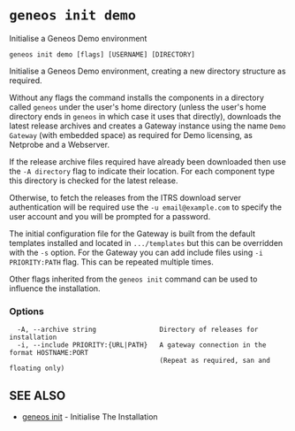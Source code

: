# `geneos init demo`

Initialise a Geneos Demo environment

```text
geneos init demo [flags] [USERNAME] [DIRECTORY]
```

Initialise a Geneos Demo environment, creating a new directory structure
as required.

Without any flags the command installs the components in a directory
called `geneos` under the user's home directory (unless the user's home
directory ends in `geneos` in which case it uses that directly),
downloads the latest release archives and creates a Gateway instance
using the name `Demo Gateway` (with embedded space) as required for Demo
licensing, as Netprobe and a Webserver.

If the release archive files required have already been downloaded then
use the `-A directory` flag to indicate their location. For each
component type this directory is checked for the latest release.

Otherwise, to fetch the releases from the ITRS download server
authentication will be required use the `-u email@example.com` to
specify the user account and you will be prompted for a password.

The initial configuration file for the Gateway is built from the default
templates installed and located in `.../templates` but this can be
overridden with the `-s` option. For the Gateway you can add include
files using `-i PRIORITY:PATH` flag. This can be repeated multiple
times.

Other flags inherited from the `geneos init` command can be used to
influence the installation.

### Options

```text
  -A, --archive string                Directory of releases for installation
  -i, --include PRIORITY:{URL|PATH}   A gateway connection in the format HOSTNAME:PORT
                                      (Repeat as required, san and floating only)
```

## SEE ALSO

* [geneos init](geneos_init.md)	 - Initialise The Installation
